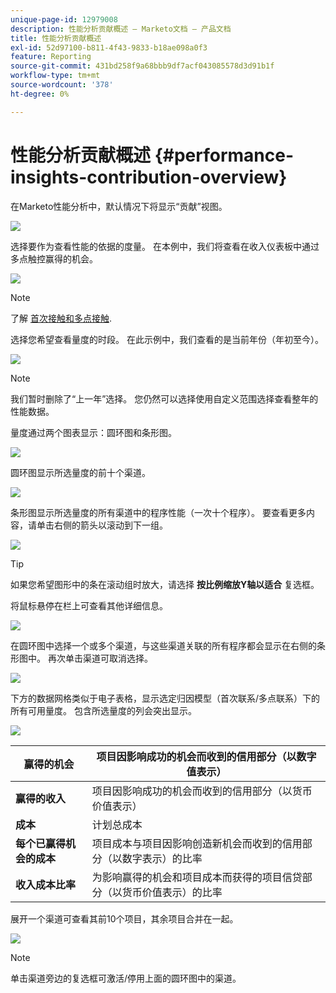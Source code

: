 ```yaml
---
unique-page-id: 12979008
description: 性能分析贡献概述 — Marketo文档 — 产品文档
title: 性能分析贡献概述
exl-id: 52d97100-b811-4f43-9833-b18ae098a0f3
feature: Reporting
source-git-commit: 431bd258f9a68bbb9df7acf043085578d3d91b1f
workflow-type: tm+mt
source-wordcount: '378'
ht-degree: 0%

---
```


# 性能分析贡献概述 {#performance-insights-contribution-overview}

在Marketo性能分析中，默认情况下将显示“贡献”视图。

![](assets/one-1.png)

选择要作为查看性能的依据的度量。 在本例中，我们将查看在收入仪表板中通过多点触控赢得的机会。

![](assets/2.png)

>[!NOTE]
>
>了解 [首次接触和多点接触](/help/marketo/product-docs/reporting/revenue-cycle-analytics/revenue-tools/attribution/understanding-attribution.md).

选择您希望查看量度的时段。 在此示例中，我们查看的是当前年份（年初至今）。

![](assets/3-1.png)

>[!NOTE]
>
>我们暂时删除了“上一年”选择。 您仍然可以选择使用自定义范围选择查看整年的性能数据。

量度通过两个图表显示：圆环图和条形图。

![](assets/four.png)

圆环图显示所选量度的前十个渠道。

![](assets/5-1.png)

条形图显示所选量度的所有渠道中的程序性能（一次十个程序）。 要查看更多内容，请单击右侧的箭头以滚动到下一组。

![](assets/six.png)

>[!TIP]
>
>如果您希望图形中的条在滚动组时放大，请选择 **按比例缩放Y轴以适合** 复选框。

将鼠标悬停在栏上可查看其他详细信息。

![](assets/seven.png)

在圆环图中选择一个或多个渠道，与这些渠道关联的所有程序都会显示在右侧的条形图中。 再次单击渠道可取消选择。

![](assets/eight.png)

下方的数据网格类似于电子表格，显示选定归因模型（首次联系/多点联系）下的所有可用量度。 包含所选量度的列会突出显示。

![](assets/9.png)

| **赢得的机会** | 项目因影响成功的机会而收到的信用部分（以数字值表示） |
|---|---|
| **赢得的收入** | 项目因影响成功的机会而收到的信用部分（以货币价值表示） |
| **成本** | 计划总成本 |
| **每个已赢得机会的成本** | 项目成本与项目因影响创造新机会而收到的信用部分（以数字表示）的比率 |
| **收入成本比率** | 为影响赢得的机会和项目成本而获得的项目信贷部分（以货币价值表示）的比率 |

展开一个渠道可查看其前10个项目，其余项目合并在一起。

![](assets/10.png)

>[!NOTE]
>
>单击渠道旁边的复选框可激活/停用上面的圆环图中的渠道。
